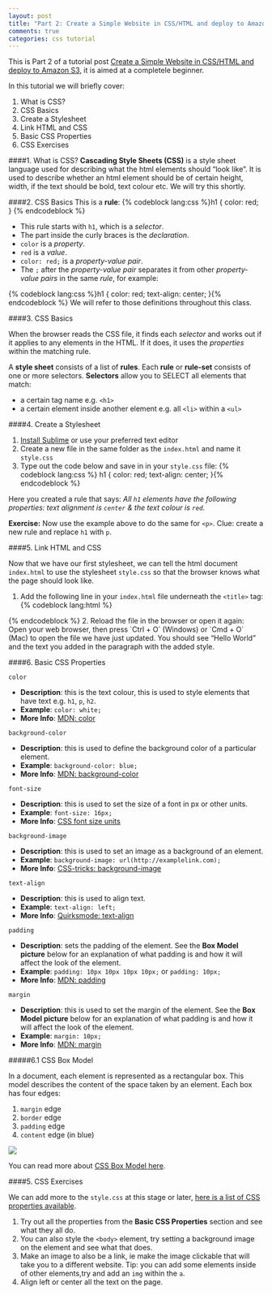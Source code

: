 ```yaml
---
layout: post
title: "Part 2: Create a Simple Website in CSS/HTML and deploy to Amazon S3"
comments: true
categories: css tutorial
---
```


This is Part 2 of a tutorial post [Create a Simple Website in CSS/HTML and deploy to Amazon S3](http://blog.lilianakastilio.co.uk/blog/2015/12/03/create-a-simple-website-in-css-and-html-and-deploy-to-amazon-s3/), it is aimed at a completele beginner. 

In this tutorial we will briefly cover:

1. What is CSS?
2. CSS Basics
3. Create a Stylesheet
4. Link HTML and CSS
5. Basic CSS Properties
6. CSS Exercises

####1. What is CSS?
**Cascading Style Sheets (CSS)** is a style sheet language used for describing what the html elements should “look like”. It is used to describe whether an html element should be of certain height, width, if the text should be bold, text colour etc. We will try this shortly.

<!-- CSS allows us to separate the document structure from document appearance, it also allows certain styles to be re-used. For example if all buttons should look the same, it allows us to style them once and not repeat ourselves
 -->
####2. CSS Basics
This is a **rule**:
{% codeblock lang:css %}h1 {
	color: red;
}
{% endcodeblock %}

* This rule starts with `h1`, which is a *selector*.
* The part inside the curly braces is the *declaration*.
* `color` is a *property*.
* `red` is a *value*.
* `color: red;`  is a *property-value pair*.
* The `;` after the *property-value pair* separates it from other *property-value pairs* in the same *rule*, for example:

{% codeblock lang:css %}h1 {
	color: red;
	text-align: center;
}{% endcodeblock %}
We will refer to those definitions throughout this class.

####3. CSS Basics

When the browser reads the CSS file, it finds each *selector* and works out if it applies to any elements in the HTML.
If it does, it uses the *properties* within the matching rule.

A **style sheet** consists of a list of **rules**.
Each **rule** or **rule-set** consists of one or more selectors.
**Selectors** allow you to SELECT all elements that match:

* a certain tag name e.g. `<h1>`
* a certain element inside another element e.g. all `<li>` within a `<ul>`

<!-- in addition to tag names, you can use attribute values in selectors and for example select all items that are `h1` but have a class `.red` (More info on classes later)
 -->
####4. Create a Stylesheet

1. [Install Sublime](http://www.sublimetext.com/) or use your preferred text editor
2. Create a new file in the same folder as the `index.html` and name it `style.css`
3. Type out the code below and save in in your `style.css` file:
{% codeblock lang:css %}
h1 {
	color: red;
	text-align: center;
}{% endcodeblock %}

Here you created a rule that says:
*All `h1` elements have the following properties:  text alignment is `center` & the text colour is `red`.*
	
**Exercise:** Now use the example above to do the same for `<p>`. Clue: create a new rule and replace `h1` with `p`.


####5. Link HTML and CSS

Now that we have our first stylesheet, we can tell the html document `index.html` to use the stylesheet `style.css` so that the browser knows what the page should look like.

1. Add the following line in your `index.html` file underneath the `<title>` tag:{% codeblock lang:html %}
<link rel="stylesheet" href="style.css">
{% endcodeblock %}
2. Reload the file in the browser or open it again: Open your web browser, then press `Ctrl + O` (Windows) or `Cmd + O` (Mac) to open the file we have just updated. You should see “Hello World” and the text you added in the paragraph with the added style.

####6. Basic CSS Properties    

`color`

* **Description**: this is the text colour, this is used to style elements that have text e.g. `h1`, `p`, `h2`.
* **Example**: `color: white;`
* **More Info**: [MDN: color](https://developer.mozilla.org/en/docs/Web/CSS/color)

`background-color`

* **Description**: this is used to define the background color of a particular element.
* **Example**: `background-color: blue;`
* **More Info**: [MDN: background-color](https://developer.mozilla.org/en/docs/Web/CSS/background-color)

`font-size`

* **Description**: this is used to set the size of a font in px or other units.
* **Example**: `font-size: 16px;`
* **More Info**: [CSS font size units](https://www.google.com/url?q=http://kyleschaeffer.com/development/css-font-size-em-vs-px-vs-pt-vs/&sa=D&usg=AFQjCNFv60g9JwR8d5c6QMP-e9IraqjfNA)

`background-image`

* **Description**: this is used to set an image as a background of an element.
* **Example**: `background-image: url(http://examplelink.com);`
* **More Info**: [CSS-tricks: background-image](https://css-tricks.com/almanac/properties/b/background-image/)

`text-align`

* **Description**: this is used to align text.
* **Example**: `text-align: left;`
* **More Info**: [Quirksmode: text-align](http://www.quirksmode.org/css/text/textalign.html)

`padding`

* **Description**: sets the padding of the element. See the **Box Model picture** below for
an explanation of what padding is and how it will affect the look of the element.
* **Example**: `padding: 10px 10px 10px 10px;` or `padding: 10px;`
* **More Info**: [MDN: padding ](https://developer.mozilla.org/en/docs/Web/CSS/padding)

`margin`

* **Description**: this is used to set the margin of the element. See the **Box Model 
picture** below for an explanation of what padding is and how it will affect the
look of the element.
* **Example**: `margin: 10px;`
* **More Info**: [MDN: margin](https://developer.mozilla.org/en/docs/Web/CSS/margin)

#####6.1 CSS Box Model

In a document, each element is represented as a rectangular box.
This model describes the content of the space taken by an element. Each box has four edges:

1. `margin` edge
2. `border` edge
3. `padding` edge
4. `content` edge (in blue)

![](http://www.lilianakastilio.co.uk/images/2015-12-03-create-a-simple-website-in-css-and-html-and-deploy-to-amazon-s3/CSSBoxModel.png)

You can read more about [CSS Box Model here](https://www.google.com/url?q=https://developer.mozilla.org/en-US/docs/Web/CSS/CSS_Box_Model/Introduction_to_the_CSS_box_model%23padding&sa=D&usg=AFQjCNFnLGpiKkdw0tpeCMcxLd6Zd5sW0A).

####5. CSS Exercises

We can add more to the `style.css` at this stage or later, [here is a list of CSS properties available](https://www.google.com/url?q=https://developer.mozilla.org/en-US/docs/Web/CSS/CSS_Properties_Reference&sa=D&usg=AFQjCNGs3Xcq6WpTsShEmATiE4-XHERnug).

1. Try out all the properties from the **Basic CSS Properties** section and see what they all do.
2. You can also style the `<body>` element, try setting a background image on the <body> element and see what that does.
3. Make an image to also be a link, ie make the image clickable that will take you to a different website. Tip: you can add some elements inside of other elements,try and add an `img` within the `a`.
4. Align left or center all the text on the page.
